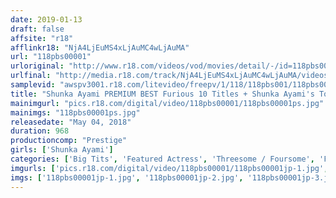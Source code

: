 ```yaml
---
date: 2019-01-13
draft: false
affsite: "r18"
afflinkr18: "NjA4LjEuMS4xLjAuMC4wLjAuMA"
url: "118pbs00001"
urloriginal: "http://www.r18.com/videos/vod/movies/detail/-/id=118pbs00001"
urlfinal: "http://media.r18.com/track/NjA4LjEuMS4xLjAuMC4wLjAuMA/videos/vod/movies/detail/-/id=118pbs00001"
samplevid: "awspv3001.r18.com/litevideo/freepv/1/118/118pbs001/118pbs001_dmb_w.mp4"
title: "Shunka Ayami PREMIUM BEST Furious 10 Titles + Shunka Ayami's Top 20 Sexy Best Selections Of Scenes That Gave Her The Most Pleasure vol. 1"
mainimgurl: "pics.r18.com/digital/video/118pbs00001/118pbs00001ps.jpg"
mainimgs: "118pbs00001ps.jpg"
releasedate: "May 04, 2018"
duration: 968
productioncomp: "Prestige"
girls: ['Shunka Ayami']
categories: ['Big Tits', 'Featured Actress', 'Threesome / Foursome', 'Facial', 'Hi-Def', 'Actress Best Compilation', 'More Than 16 Hours Of Footage']
imgurls: ['pics.r18.com/digital/video/118pbs00001/118pbs00001jp-1.jpg', 'pics.r18.com/digital/video/118pbs00001/118pbs00001jp-2.jpg', 'pics.r18.com/digital/video/118pbs00001/118pbs00001jp-3.jpg', 'pics.r18.com/digital/video/118pbs00001/118pbs00001jp-4.jpg', 'pics.r18.com/digital/video/118pbs00001/118pbs00001jp-5.jpg', 'pics.r18.com/digital/video/118pbs00001/118pbs00001jp-6.jpg', 'pics.r18.com/digital/video/118pbs00001/118pbs00001jp-7.jpg', 'pics.r18.com/digital/video/118pbs00001/118pbs00001jp-8.jpg', 'pics.r18.com/digital/video/118pbs00001/118pbs00001jp-9.jpg', 'pics.r18.com/digital/video/118pbs00001/118pbs00001jp-10.jpg', 'pics.r18.com/digital/video/118pbs00001/118pbs00001jp-11.jpg', 'pics.r18.com/digital/video/118pbs00001/118pbs00001jp-12.jpg', 'pics.r18.com/digital/video/118pbs00001/118pbs00001jp-13.jpg', 'pics.r18.com/digital/video/118pbs00001/118pbs00001jp-14.jpg', 'pics.r18.com/digital/video/118pbs00001/118pbs00001jp-15.jpg', 'pics.r18.com/digital/video/118pbs00001/118pbs00001jp-16.jpg', 'pics.r18.com/digital/video/118pbs00001/118pbs00001jp-17.jpg', 'pics.r18.com/digital/video/118pbs00001/118pbs00001jp-18.jpg', 'pics.r18.com/digital/video/118pbs00001/118pbs00001jp-19.jpg', 'pics.r18.com/digital/video/118pbs00001/118pbs00001jp-20.jpg']
imgs: ['118pbs00001jp-1.jpg', '118pbs00001jp-2.jpg', '118pbs00001jp-3.jpg', '118pbs00001jp-4.jpg', '118pbs00001jp-5.jpg', '118pbs00001jp-6.jpg', '118pbs00001jp-7.jpg', '118pbs00001jp-8.jpg', '118pbs00001jp-9.jpg', '118pbs00001jp-10.jpg', '118pbs00001jp-11.jpg', '118pbs00001jp-12.jpg', '118pbs00001jp-13.jpg', '118pbs00001jp-14.jpg', '118pbs00001jp-15.jpg', '118pbs00001jp-16.jpg', '118pbs00001jp-17.jpg', '118pbs00001jp-18.jpg', '118pbs00001jp-19.jpg', '118pbs00001jp-20.jpg']
---
```


